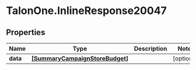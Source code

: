 # TalonOne.InlineResponse20047

## Properties

Name | Type | Description | Notes
------------ | ------------- | ------------- | -------------
**data** | [**[SummaryCampaignStoreBudget]**](SummaryCampaignStoreBudget.md) |  | [optional] 


